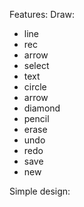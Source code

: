 Features:
Draw:

- line
- rec
- arrow
- select
- text
- circle
- arrow
- diamond
- pencil
- erase
- undo
- redo
- save
- new

Simple design:

```

```
